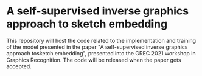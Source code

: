 # A self-supervised inverse graphics approach to sketch embedding
This repository will host the code related to the implementation and training of the model presented in the paper "A self-supervised inverse graphics approach tosketch embedding", presented into the GREC 2021 workshop in Graphics Recognition. The code will be released when the paper gets accepted.
